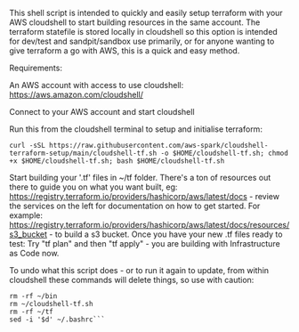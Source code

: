 This shell script is intended to quickly and easily setup terraform with your AWS cloudshell to start building resources in the same account.
The terraform statefile is stored locally in cloudshell so this option is intended for dev/test and sandpit/sandbox use primarily, or for anyone wanting to give terraform a go with AWS, this is 
 a quick and easy method.

Requirements:

An AWS account with access to use cloudshell:
https://aws.amazon.com/cloudshell/

Connect to your AWS account and start cloudshell

Run this from the cloudshell terminal to setup and initialise terraform:

```curl -sSL https://raw.githubusercontent.com/aws-spark/cloudshell-terraform-setup/main/cloudshell-tf.sh -o $HOME/cloudshell-tf.sh; chmod +x $HOME/cloudshell-tf.sh; bash $HOME/cloudshell-tf.sh```

Start building your '<filename>.tf' files in ~/tf folder. There's a ton of resources out there to guide you on what you want built, eg: https://registry.terraform.io/providers/hashicorp/aws/latest/docs - review the services on the left for documentation on how to get started. For example: https://registry.terraform.io/providers/hashicorp/aws/latest/docs/resources/s3_bucket - to build a s3 bucket.
Once you have your new .tf files ready to test:
Try "tf plan" and then "tf apply" - you are building with Infrastructure as Code now.

To undo what this script does - or to run it again to update, from within cloudshell these commands will delete things, so use with caution:
```rm -rf ~/.tfenv
rm -rf ~/bin
rm ~/cloudshell-tf.sh
rm -rf ~/tf
sed -i '$d' ~/.bashrc```
